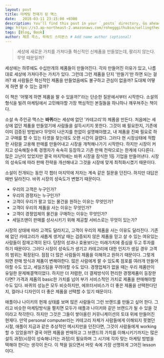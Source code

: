 ```yaml
---
layout: post
title: 마케팅 천재가 된 맥스
date:   2018-03-11 23:15:00 +0300
description: You’ll find this post in your `_posts` directory. Go ahead and edit it and re-build the site to see your changes. # Add post description (optional)
img: https://s3.ap-northeast-2.amazonaws.com/rohegggithubio/sellingthewheel.png # Add image post (optional)
tags: [Blog, Book]
author: 제프 콕스, 하워드 스티븐스 # Add name author (optional)
---
```


>세상에 새로운 가치를 가져다줄 혁신적인 신제품을 만들었는데, 팔리지 않는다. 무엇 때문일까?

세상에는 하루에도 수십만개의 제품들이 만들어진다. 각자 만들어진 이유가 있고, 나름대로 세상에 가져다주는 가치가 있다. 그런데 그런 제품을 단지 '만들기'만 하면 되는 걸까? 왜 사람들은 혁신적인 제품을 만들었음에도 불구하고 관심이 없을까? 도대체 어떻게 하면 팔 수 있는 걸까?

이 책은 '어떻게 하면 제품을 팔 수 있을까?'라는 단순한 질문에서부터 시작한다. 소설의 형식을 빌려 마케팅에서 고민해야할 가장 핵심적인 본질들을 하나하나 깨우쳐주는 책이다.

소설 속 주인공 맥스는 <b>바퀴</b>라는 세상에 없던 '카테고리'의 제품을 만든다. 처음에는 세상에 없던 제품을 만들었기에 사람들을 설득시키지 못한다. 그것이 왜 필요한지, 기존에 이미 검증된 방법보다 무엇이 나은지를 한없이 설명해야했고, 내 제품을 진짜 필요로 하고 구매를 할 수 있는 타겟을 찾는데도 오랜 시간이 걸렸다. 그러다 현 시장상태에 적합한 사람을 고용해 판매를 만들어내고 시장을 개척해나가기 시작한다. 하지만 시장이 커지고 성숙해질수록 경쟁자가 속속히 등장하고 기존 판매 전략으로는 한계에 다다른다. 많은 고난이 있었지만 결국 마지막에는 바퀴 시장을 잠식한 1등 기업을 만들어낸다. 시장의 성숙도에 따라 판매 전략을 개선해내고 그것을 시장에 맞게 최적화시켰기 때문이다.

소설이 전개되는 동안 각 챕터 마지막에 저자는 계속 같은 질문을 던진다. 하지만 대답은 매번 달라진다. 바퀴 시장의 성숙도가 변했기 때문이다.

- 우리의 고객은 누구인가?
- 우리의 경쟁자는 누구인가?
- 고객이 우리가 팔고 있는 물건을 원하는 이유는 무엇인가?
- 고객이 우리의 제품을 사는 이유는 무엇인가?
- 고객이 경쟁업체의 물건을 구매하는 이유는 무엇인가?
- 세일즈맨이 판매를 성사시키기 위해 제공할 서비스로는 무엇이 있는가?

시장의 상태에 따라 고객도 달라지고, 고객이 우리의 제품을 사는 이유도 달라진다. 기존에 없던 카테고리가 새롭게 생겨날 때는 검증되지 않은 제품을 믿고 살 수 있는 여유있는 사람들이 잠재고객이 된다. 당장의 성과나 효용보다는 미래가치에 중심을 두고 투자를 하기 때문이다. 그러다 시장이 성숙도가 생기고 카테고리에 대한 인지가 생길 경우 고객의 범위는 확장된다. 점점 더 많은 사람들이 제품을 이해하고 원하기 때문이다. 그렇게 되면 판매 방식과 제품이 변해야한다. 많은 사람에게 팔 수 있도록 점포를 여러개 만들어야할 수도 있고, 세일즈팀을 꾸려야할 수도 있다. 경쟁업체가 없을 때는 우리 제품만이 유일한 문제해결책이었다. 하지만 더 저렴한, 더 결제방식이 편리한 경쟁제품이 등장한다면? 가격과 제품의 basic한 가치를 넘어 부가 서비스적인 가치로 제품을 판매해야할 수도 있다. 바퀴의 성능은 모두 비슷하지만, 에프터서비스가 더 좋은 제품을 선택한다던지, 컬러나 디자인이 더 좋은 제품을 선택할 수 있기 때문이다.

애플이나 나이키의 현재 상태를 보며 많은 사람들이 그런 브랜드를 만들고 싶어 한다. 그리고 비슷한 마케팅방식을 펼치면 모두가 애플과 나이키와 같은 브랜드가 될 수 있을 것이라고 착각한다. 하지만 그것은 그들이 쌓아올린 커뮤니케이션의 토대 위에 만들어진 현재다. 만약 personal computer라는 카테고리 자체가 사람들에게 이해되지 못했던 시절, 애플이 지금과 같은 추상적인 메시지만을 던진다면, 그것이 사람들에게 working할 수 있었을까? 결국 어떤 제품을 판매하고 그 브랜드의 가치를 이해시키기까지는 많은 설득 과정(시장이 성숙해나가는 과정)이 필요하며 그 시기에 각자 맞는 마케팅 방법을 택해야 한다는 생각이 든다. 이 책을 읽으면서 머릿 속에 가장 선명하게 그어진 lesson이다.
